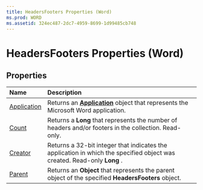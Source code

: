 ```yaml
---
title: HeadersFooters Properties (Word)
ms.prod: WORD
ms.assetid: 324ec487-2dc7-4959-8699-1d99485cb748
---
```



# HeadersFooters Properties (Word)

## Properties



|**Name**|**Description**|
|:-----|:-----|
|[Application](headersfooters-application-property-word.md)|Returns an  **[Application](application-object-word.md)** object that represents the Microsoft Word application.|
|[Count](headersfooters-count-property-word.md)|Returns a  **Long** that represents the number of headers and/or footers in the collection. Read-only.|
|[Creator](headersfooters-creator-property-word.md)|Returns a 32-bit integer that indicates the application in which the specified object was created. Read-only  **Long** .|
|[Parent](headersfooters-parent-property-word.md)|Returns an  **Object** that represents the parent object of the specified **HeadersFooters** object.|

